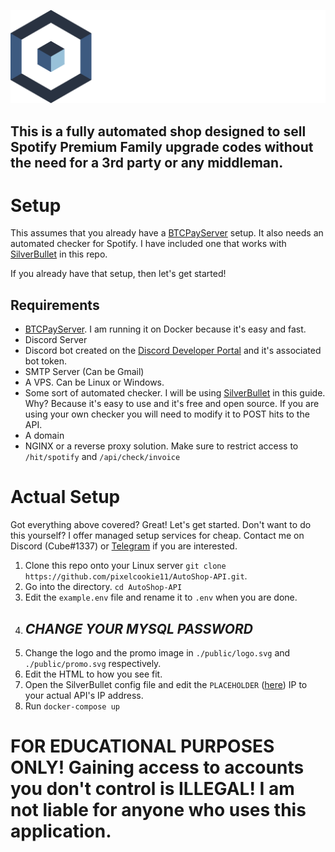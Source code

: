 ![GitHub Logo](/public/logo.svg)
## This is a fully automated shop designed to sell Spotify Premium Family upgrade codes without the need for a 3rd party or any middleman.

# Setup

This assumes that you already have a [BTCPayServer](https://btcpayserver.org/) setup. It also needs an automated checker for Spotify. I have included one that works with [SilverBullet](https://github.com/mohamm4dx/SilverBullet) in this repo.

If you already have that setup, then let's get started!

## Requirements

* [BTCPayServer](https://btcpayserver.org/). I am running it on Docker because it's easy and fast.
* Discord Server
* Discord bot created on the [Discord Developer Portal](https://discord.com/developers/applications) and it's associated bot token.
* SMTP Server (Can be Gmail)
* A VPS. Can be Linux or Windows.
* Some sort of automated checker. I will be using [SilverBullet](https://github.com/mohamm4dx/SilverBullet) in this guide. Why? Because it's easy to use and it's free and open source. If you are using your own checker you will need to modify it to POST hits to the API.
* A domain
* NGINX or a reverse proxy solution. Make sure to restrict access to `/hit/spotify` and `/api/check/invoice`

# Actual Setup

Got everything above covered? Great! Let's get started. Don't want to do this yourself? I offer managed setup services for cheap. Contact me on Discord (Cube#1337) or [Telegram](https://t.me/Cube1337x) if you are interested.

1. Clone this repo onto your Linux server `git clone https://github.com/pixelcookie11/AutoShop-API.git`.
1. Go into the directory. `cd AutoShop-API`
1. Edit the `example.env` file and rename it to `.env` when you are done.
1. ## _*CHANGE YOUR MYSQL PASSWORD*_
1. Change the logo and the promo image in `./public/logo.svg` and `./public/promo.svg` respectively.
1. Edit the HTML to how you see fit.
1. Open the SilverBullet config file and edit the `PLACEHOLDER` ([here](https://github.com/Kogeki/AutoShop-API/blob/5a44220fc6afe51e5f881fd21dce2714e712dddf/SpotifyConfig.svb#L440)) IP to your actual API's IP address.
1. Run `docker-compose up`

# FOR EDUCATIONAL PURPOSES ONLY! Gaining access to accounts you don't control is ILLEGAL! I am not liable for anyone who uses this application.

